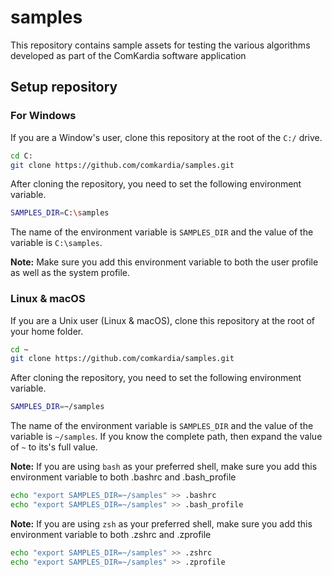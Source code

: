 # samples
This repository contains sample assets for testing the various algorithms developed as part of the ComKardia software application

## Setup repository
### For Windows

If you are a Window's user, clone this repository at the root of the `C:/` drive.

```bash
cd C:
git clone https://github.com/comkardia/samples.git
```

After cloning the repository, you need to set the following environment variable.

```bash
SAMPLES_DIR=C:\samples
```

The name of the environment variable is `SAMPLES_DIR` and the value of the variable is `C:\samples`. 

**Note:** Make sure you add this environment variable to both the user profile as well as the system profile.

### Linux & macOS

If you are a Unix user (Linux & macOS), clone this repository at the root of your home folder.

```bash
cd ~
git clone https://github.com/comkardia/samples.git
```

After cloning the repository, you need to set the following environment variable.

```bash
SAMPLES_DIR=~/samples
```

The name of the environment variable is `SAMPLES_DIR` and the value of the variable is `~/samples`. If you know the complete path, then expand the value of `~` to its's full value.

**Note:** If you are using `bash` as your preferred shell, make sure you add this environment variable to both .bashrc and .bash_profile

```bash
echo "export SAMPLES_DIR=~/samples" >> .bashrc
echo "export SAMPLES_DIR=~/samples" >> .bash_profile
```

**Note:** If you are using `zsh` as your preferred shell, make sure you add this environment variable to both .zshrc and .zprofile

```bash
echo "export SAMPLES_DIR=~/samples" >> .zshrc
echo "export SAMPLES_DIR=~/samples" >> .zprofile
```
